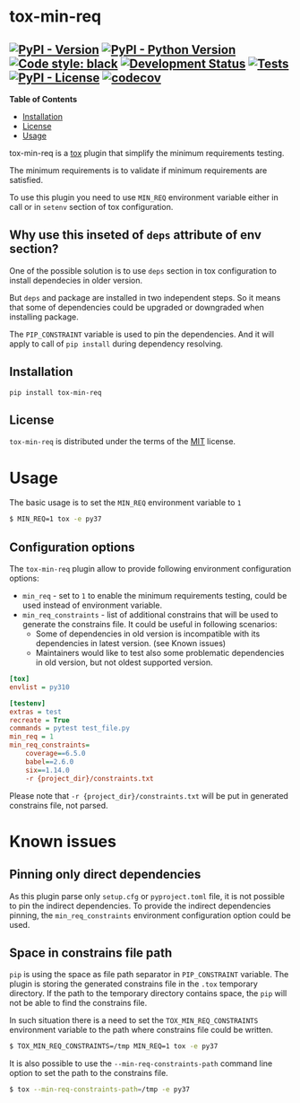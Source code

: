 # tox-min-req

[![PyPI - Version](https://img.shields.io/pypi/v/tox-min-req.svg)](https://pypi.org/project/tox-min-req)
[![PyPI - Python Version](https://img.shields.io/pypi/pyversions/tox-min-req.svg)](https://pypi.org/project/tox-min-req)
[![Code style: black](https://img.shields.io/badge/code%20style-black-000000.svg)](https://github.com/python/black)
[![Development Status](https://img.shields.io/pypi/status/napari.svg)](https://en.wikipedia.org/wiki/Software_release_life_cycle#Alpha)
[![Tests](https://github.com/Czaki/tox-min-req/actions/workflows/test.yaml/badge.svg)](https://github.com/Czaki/tox-min-req/actions/workflows/test.yaml)
[![PyPI - License](https://img.shields.io/pypi/l/tox-min-req.svg)](https://pypi.org/project/tox-min-req)
[![codecov](https://codecov.io/gh/Czaki/tox-min-req/branch/main/graph/badge.svg?token=QrHmd50nYq)](https://codecov.io/gh/Czaki/tox-min-req)
-----

**Table of Contents**

- [Installation](#installation)
- [License](#license)
- [Usage](#usage)

tox-min-req is a [tox](https://tox.wiki/) plugin that simplify the 
minimum requirements testing.

The minimum requirements is to validate if minimum requirements are 
satisfied.

To use this plugin you need to use `MIN_REQ` environment variable either in call or in `setenv` section 
of tox configuration.

## Why use this inseted of `deps` attribute of env section?

One of the possible solution is to use `deps` section in tox configuration to install dependecies in older version. 

But `deps` and package are installed in two independent steps. So it means that 
some of dependencies could be upgraded or downgraded when installing package. 

The `PIP_CONSTRAINT` variable is used to pin the dependencies. And it will apply to call of `pip install` during dependency resolving. 


## Installation

```console
pip install tox-min-req
```

## License

`tox-min-req` is distributed under the terms of the [MIT](https://spdx.org/licenses/MIT.html) license.


# Usage

The basic usage is to set the `MIN_REQ` environment variable to `1`

```bash
$ MIN_REQ=1 tox -e py37
```

## Configuration options

The `tox-min-req` plugin allow to provide following environment configuration options:

* `min_req` - set to `1` to enable the minimum requirements testing, could be used instead of environment variable.
* `min_req_constraints` - list of additional constrains that will be used to generate the constrains file. 
   It could be useful in following scenarios:
  * Some of dependencies in old version is incompatible with its dependencies in latest version. (see Known issues)
  * Maintainers would like to test also some problematic dependencies in old version, but not oldest supported version.

```ini
[tox]
envlist = py310

[testenv]
extras = test
recreate = True
commands = pytest test_file.py
min_req = 1
min_req_constraints=
    coverage==6.5.0
    babel==2.6.0
    six==1.14.0
    -r {project_dir}/constraints.txt
```

Please note that `-r {project_dir}/constraints.txt` will be put in generated constrains file, not parsed.

# Known issues

## Pinning only direct dependencies

As this plugin parse only `setup.cfg` or `pyproject.toml` file, it is not possible to pin the indirect dependencies.
To provide the indirect dependencies pinning, the `min_req_constraints` environment configuration option could be used.

## Space in constrains file path
`pip` is using the space as file path separator in `PIP_CONSTRAINT` variable. 
The plugin is storing the generated constrains file in the `.tox` temporary directory.
If the path to the temporary directory contains space, the `pip` will not be able to find the constrains file.

In such situation there is a need to set the `TOX_MIN_REQ_CONSTRAINTS` environment variable
to the path where constrains file could be written.

```bash
$ TOX_MIN_REQ_CONSTRAINTS=/tmp MIN_REQ=1 tox -e py37
```

It is also possible to use the `--min-req-constraints-path` command line option to set the path to the constrains file.

```bash
$ tox --min-req-constraints-path=/tmp -e py37
``` 
